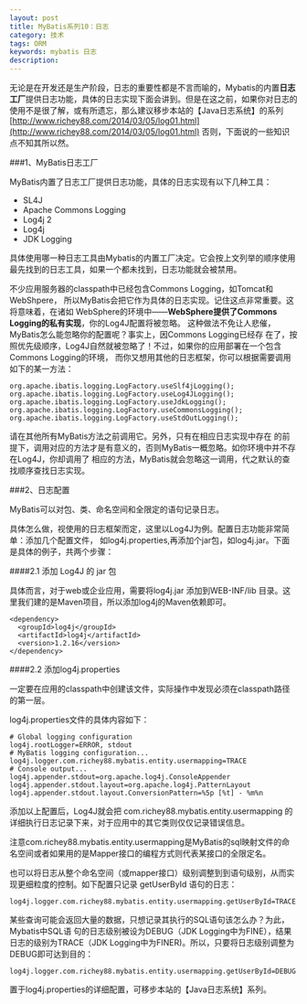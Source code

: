 ```yaml
---
layout: post
title: MyBatis系列10：日志
category: 技术
tags: ORM
keywords: mybatis 日志
description:
---
```


无论是在开发还是生产阶段，日志的重要性都是不言而喻的，Mybatis的内置**日志工厂**提供日志功能，具体的日志实现下面会讲到。但是在这之前，如果你对日志的使用不是很了解，或有所遗忘，那么建议移步本站的【Java日志系统】的系列[http://www.richey88.com/2014/03/05/log01.html](http://www.richey88.com/2014/03/05/log01.html) 否则，下面说的一些知识点不知其所以然。

###1、MyBatis日志工厂

MyBatis内置了日志工厂提供日志功能，具体的日志实现有以下几种工具：

* SL4J
* Apache Commons Logging
* Log4j 2
* Log4j
* JDK Logging

具体使用哪一种日志工具由Mybatis的内置工厂决定。它会按上文列举的顺序使用最先找到的日志工具，如果一个都未找到，日志功能就会被禁用。

不少应用服务器的classpath中已经包含Commons Logging，如Tomcat和WebShpere， 所以MyBatis会把它作为具体的日志实现。记住这点非常重要。这将意味着，在诸如 WebSphere的环境中——**WebSphere提供了Commons Logging的私有实现**，你的Log4J配置将被忽略。 这种做法不免让人悲催，MyBatis怎么能忽略你的配置呢？事实上，因Commons Logging已经存 在了，按照优先级顺序，Log4J自然就被忽略了！不过，如果你的应用部署在一个包含Commons Logging的环境， 而你又想用其他的日志框架，你可以根据需要调用如下的某一方法：

	org.apache.ibatis.logging.LogFactory.useSlf4jLogging();
	org.apache.ibatis.logging.LogFactory.useLog4JLogging();
	org.apache.ibatis.logging.LogFactory.useJdkLogging();
	org.apache.ibatis.logging.LogFactory.useCommonsLogging();
	org.apache.ibatis.logging.LogFactory.useStdOutLogging();

请在其他所有MyBatis方法之前调用它。另外，只有在相应日志实现中存在 的前提下，调用对应的方法才是有意义的，否则MyBatis一概忽略。如你环境中并不存在Log4J，你却调用了 相应的方法，MyBatis就会忽略这一调用，代之默认的查找顺序查找日志实现。

###2、日志配置

MyBatis可以对包、类、命名空间和全限定的语句记录日志。

具体怎么做，视使用的日志框架而定，这里以Log4J为例。配置日志功能非常简单：添加几个配置文件， 如log4j.properties,再添加个jar包，如log4j.jar。下面是具体的例子，共两个步骤：

####2.1 添加 Log4J 的 jar 包

具体而言，对于web或企业应用，需要将log4j.jar 添加到WEB-INF/lib 目录。这里我们建的是Maven项目，所以添加log4j的Maven依赖即可。

    <dependency>
	  <groupId>log4j</groupId>
	  <artifactId>log4j</artifactId>
	  <version>1.2.16</version>
	</dependency>

####2.2 添加log4j.properties

一定要在应用的classpath中创建该文件，实际操作中发现必须在classpath路径的第一层。

log4j.properties文件的具体内容如下：

	# Global logging configuration
	log4j.rootLogger=ERROR, stdout
	# MyBatis logging configuration...
	log4j.logger.com.richey88.mybatis.entity.usermapping=TRACE
	# Console output...
	log4j.appender.stdout=org.apache.log4j.ConsoleAppender
	log4j.appender.stdout.layout=org.apache.log4j.PatternLayout
	log4j.appender.stdout.layout.ConversionPattern=%5p [%t] - %m%n

添加以上配置后，Log4J就会把 com.richey88.mybatis.entity.usermapping 的详细执行日志记录下来，对于应用中的其它类则仅仅记录错误信息。

注意com.richey88.mybatis.entity.usermapping是MyBatis的sql映射文件的命名空间或者如果用的是Mapper接口的编程方式则代表某接口的全限定名。


也可以将日志从整个命名空间（或mapper接口）级别调整到到语句级别，从而实现更细粒度的控制。如下配置只记录 getUserById 语句的日志：

	log4j.logger.com.richey88.mybatis.entity.usermapping.getUserById=TRACE

某些查询可能会返回大量的数据，只想记录其执行的SQL语句该怎么办？为此，Mybatis中SQL语 句的日志级别被设为DEBUG（JDK Logging中为FINE），结果日志的级别为TRACE（JDK Logging中为FINER)。所以，只要将日志级别调整为DEBUG即可达到目的：

	log4j.logger.com.richey88.mybatis.entity.usermapping.getUserById=DEBUG


置于log4j.properties的详细配置，可移步本站的【Java日志系统】系列。
